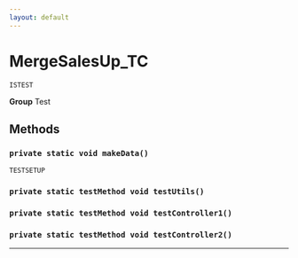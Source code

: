 ```yaml
---
layout: default
---
```

# MergeSalesUp_TC

`ISTEST`



**Group** Test

## Methods
### `private static void makeData()`

`TESTSETUP`
### `private static testMethod void testUtils()`
### `private static testMethod void testController1()`
### `private static testMethod void testController2()`
---
